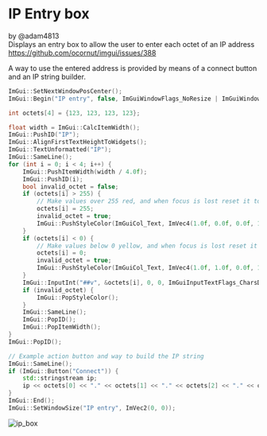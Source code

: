# IP Entry box
by @adam4813
<br>Displays an entry box to allow the user to enter each octet of an IP address
<br>https://github.com/ocornut/imgui/issues/388

A way to use the entered address is provided by means of a connect button and an IP string builder.

```c++
ImGui::SetNextWindowPosCenter();
ImGui::Begin("IP entry", false, ImGuiWindowFlags_NoResize | ImGuiWindowFlags_NoMove | ImGuiWindowFlags_NoCollapse);

int octets[4] = {123, 123, 123, 123};

float width = ImGui::CalcItemWidth();
ImGui::PushID("IP");
ImGui::AlignFirstTextHeightToWidgets();
ImGui::TextUnformatted("IP");
ImGui::SameLine();
for (int i = 0; i < 4; i++) {
	ImGui::PushItemWidth(width / 4.0f);
	ImGui::PushID(i);
	bool invalid_octet = false;
	if (octets[i] > 255) {
		// Make values over 255 red, and when focus is lost reset it to 255.
		octets[i] = 255;
		invalid_octet = true;
		ImGui::PushStyleColor(ImGuiCol_Text, ImVec4(1.0f, 0.0f, 0.0f, 1.0f));
	}
	if (octets[i] < 0) {
		// Make values below 0 yellow, and when focus is lost reset it to 0.
		octets[i] = 0;
		invalid_octet = true;
		ImGui::PushStyleColor(ImGuiCol_Text, ImVec4(1.0f, 1.0f, 0.0f, 1.0f));
	}
	ImGui::InputInt("##v", &octets[i], 0, 0, ImGuiInputTextFlags_CharsDecimal);
	if (invalid_octet) {
		ImGui::PopStyleColor();
	}
	ImGui::SameLine();
	ImGui::PopID();
	ImGui::PopItemWidth();
}
ImGui::PopID();

// Example action button and way to build the IP string
ImGui::SameLine();
if (ImGui::Button("Connect")) {
	std::stringstream ip;
	ip << octets[0] << "." << octets[1] << "." << octets[2] << "." << octets[3];
}
ImGui::End();
ImGui::SetWindowSize("IP entry", ImVec2(0, 0));
```
![ip_box](https://cloud.githubusercontent.com/assets/3011917/10712482/05d1ef52-7a62-11e5-8d35-9c179abeeec4.png)
